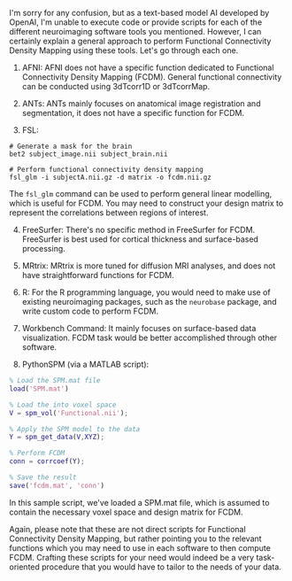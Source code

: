 I'm sorry for any confusion, but as a text-based model AI developed by OpenAI, I'm unable to execute code or provide scripts for each of the different neuroimaging software tools you mentioned. However, I can certainly explain a general approach to perform Functional Connectivity Density Mapping using these tools. Let's go through each one.

1. AFNI: 
AFNI does not have a specific function dedicated to Functional Connectivity Density Mapping (FCDM). General functional connectivity can be conducted using 3dTcorr1D or 3dTcorrMap.

2. ANTs:
ANTs mainly focuses on anatomical image registration and segmentation, it does not have a specific function for FCDM.

3. FSL:
```
# Generate a mask for the brain
bet2 subject_image.nii subject_brain.nii

# Perform functional connectivity density mapping
fsl_glm -i subjectA.nii.gz -d matrix -o fcdm.nii.gz
```
The `fsl_glm` command can be used to perform general linear modelling, which is useful for FCDM. You may need to construct your design matrix to represent the correlations between regions of interest.

4. FreeSurfer:
There's no specific method in FreeSurfer for FCDM. FreeSurfer is best used for cortical thickness and surface-based processing.

5. MRtrix:
MRtrix is more tuned for diffusion MRI analyses, and does not have straightforward functions for FCDM.

6. R:
For the R programming language, you would need to make use of existing neuroimaging packages, such as the `neurobase` package, and write custom code to perform FCDM.

7. Workbench Command:
It mainly focuses on surface-based data visualization. FCDM task would be better accomplished through other software.

8. PythonSPM (via a MATLAB script):
```matlab
% Load the SPM.mat file
load('SPM.mat')

% Load the into voxel space
V = spm_vol('Functional.nii');

% Apply the SPM model to the data
Y = spm_get_data(V,XYZ);

% Perform FCDM
conn = corrcoef(Y);

% Save the result
save('fcdm.mat', 'conn')
```
In this sample script, we've loaded a SPM.mat file, which is assumed to contain the necessary voxel space and design matrix for FCDM. 

Again, please note that these are not direct scripts for Functional Connectivity Density Mapping, but rather pointing you to the relevant functions which you may need to use in each software to then compute FCDM. Crafting these scripts for your need would indeed be a very task-oriented procedure that you would have to tailor to the needs of your data.